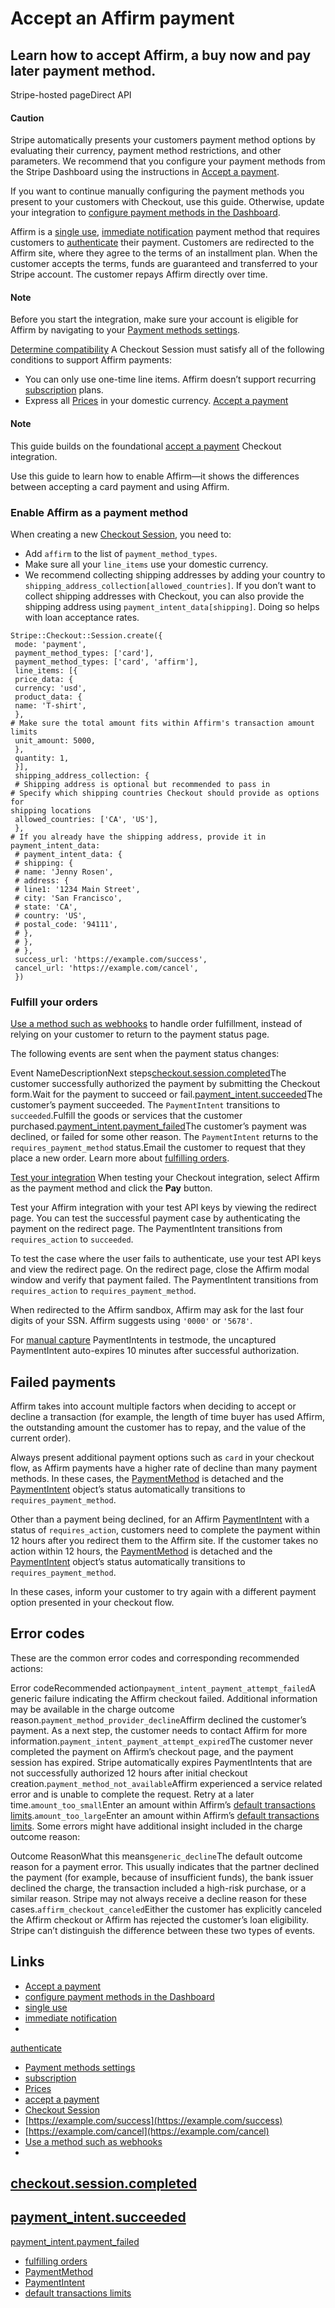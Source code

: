 # Accept an Affirm payment

## Learn how to accept Affirm, a buy now and pay later payment method.

Stripe-hosted pageDirect API
#### Caution

Stripe automatically presents your customers payment method options by
evaluating their currency, payment method restrictions, and other parameters. We
recommend that you configure your payment methods from the Stripe Dashboard
using the instructions in [Accept a
payment](https://docs.stripe.com/payments/accept-a-payment?platform=web&ui=stripe-hosted).

If you want to continue manually configuring the payment methods you present to
your customers with Checkout, use this guide. Otherwise, update your integration
to [configure payment methods in the
Dashboard](https://docs.stripe.com/payments/dashboard-payment-methods).

Affirm is a [single
use](https://docs.stripe.com/payments/payment-methods#usage), [immediate
notification](https://docs.stripe.com/payments/payment-methods#payment-notification)
payment method that requires customers to
[authenticate](https://docs.stripe.com/payments/payment-methods#customer-actions)
their payment. Customers are redirected to the Affirm site, where they agree to
the terms of an installment plan. When the customer accepts the terms, funds are
guaranteed and transferred to your Stripe account. The customer repays Affirm
directly over time.

#### Note

Before you start the integration, make sure your account is eligible for Affirm
by navigating to your [Payment methods
settings](https://dashboard.stripe.com/settings/payment_methods).

[Determine
compatibility](https://docs.stripe.com/payments/affirm/accept-a-payment#compatibility)
A Checkout Session must satisfy all of the following conditions to support
Affirm payments:

- You can only use one-time line items. Affirm doesn’t support recurring
[subscription](https://docs.stripe.com/billing/subscriptions/creating) plans.
- Express all [Prices](https://docs.stripe.com/api/prices) in your domestic
currency.
[Accept a
payment](https://docs.stripe.com/payments/affirm/accept-a-payment#accept-a-payment)
#### Note

This guide builds on the foundational [accept a
payment](https://docs.stripe.com/payments/accept-a-payment?ui=stripe-hosted)
Checkout integration.

Use this guide to learn how to enable Affirm—it shows the differences between
accepting a card payment and using Affirm.

### Enable Affirm as a payment method

When creating a new [Checkout
Session](https://docs.stripe.com/api/checkout/sessions), you need to:

- Add `affirm` to the list of `payment_method_types`.
- Make sure all your `line_items` use your domestic currency.
- We recommend collecting shipping addresses by adding your country to
`shipping_address_collection[allowed_countries]`. If you don’t want to collect
shipping addresses with Checkout, you can also provide the shipping address
using `payment_intent_data[shipping]`. Doing so helps with loan acceptance
rates.

```
Stripe::Checkout::Session.create({
 mode: 'payment',
 payment_method_types: ['card'],
 payment_method_types: ['card', 'affirm'],
 line_items: [{
 price_data: {
 currency: 'usd',
 product_data: {
 name: 'T-shirt',
 },
# Make sure the total amount fits within Affirm's transaction amount limits
 unit_amount: 5000,
 },
 quantity: 1,
 }],
 shipping_address_collection: {
 # Shipping address is optional but recommended to pass in
# Specify which shipping countries Checkout should provide as options for
shipping locations
 allowed_countries: ['CA', 'US'],
 },
# If you already have the shipping address, provide it in payment_intent_data:
 # payment_intent_data: {
 # shipping: {
 # name: 'Jenny Rosen',
 # address: {
 # line1: '1234 Main Street',
 # city: 'San Francisco',
 # state: 'CA',
 # country: 'US',
 # postal_code: '94111',
 # },
 # },
 # },
 success_url: 'https://example.com/success',
 cancel_url: 'https://example.com/cancel',
 })
```

### Fulfill your orders

[Use a method such as
webhooks](https://docs.stripe.com/payments/payment-intents/verifying-status#webhooks)
to handle order fulfillment, instead of relying on your customer to return to
the payment status page.

The following events are sent when the payment status changes:

Event NameDescriptionNext
steps[checkout.session.completed](https://docs.stripe.com/api/events/types#event_types-checkout.session.completed)The
customer successfully authorized the payment by submitting the Checkout
form.Wait for the payment to succeed or
fail.[payment_intent.succeeded](https://docs.stripe.com/api/events/types#event_types-payment_intent.succeeded)The
customer’s payment succeeded. The `PaymentIntent` transitions to
`succeeded`.Fulfill the goods or services that the customer
purchased.[payment_intent.payment_failed](https://docs.stripe.com/api/events/types#event_types-payment_intent.payment_failed)The
customer’s payment was declined, or failed for some other reason. The
`PaymentIntent` returns to the `requires_payment_method` status.Email the
customer to request that they place a new order.
Learn more about [fulfilling
orders](https://docs.stripe.com/checkout/fulfillment).

[Test your
integration](https://docs.stripe.com/payments/affirm/accept-a-payment#test-integration)
When testing your Checkout integration, select Affirm as the payment method and
click the **Pay** button.

Test your Affirm integration with your test API keys by viewing the redirect
page. You can test the successful payment case by authenticating the payment on
the redirect page. The PaymentIntent transitions from `requires_action` to
`succeeded`.

To test the case where the user fails to authenticate, use your test API keys
and view the redirect page. On the redirect page, close the Affirm modal window
and verify that payment failed. The PaymentIntent transitions from
`requires_action` to `requires_payment_method`.

When redirected to the Affirm sandbox, Affirm may ask for the last four digits
of your SSN. Affirm suggests using `'0000'` or `'5678'`.

For [manual
capture](https://docs.stripe.com/payments/affirm/accept-a-payment#manual-capture)
PaymentIntents in testmode, the uncaptured PaymentIntent auto-expires 10 minutes
after successful authorization.

## Failed payments

Affirm takes into account multiple factors when deciding to accept or decline a
transaction (for example, the length of time buyer has used Affirm, the
outstanding amount the customer has to repay, and the value of the current
order).

Always present additional payment options such as `card` in your checkout flow,
as Affirm payments have a higher rate of decline than many payment methods. In
these cases, the
[PaymentMethod](https://docs.stripe.com/api/payment_methods/object) is detached
and the [PaymentIntent](https://docs.stripe.com/api/payment_intents/object)
object’s status automatically transitions to `requires_payment_method`.

Other than a payment being declined, for an Affirm
[PaymentIntent](https://docs.stripe.com/api/payment_intents/object) with a
status of `requires_action`, customers need to complete the payment within 12
hours after you redirect them to the Affirm site. If the customer takes no
action within 12 hours, the
[PaymentMethod](https://docs.stripe.com/api/payment_methods/object) is detached
and the [PaymentIntent](https://docs.stripe.com/api/payment_intents/object)
object’s status automatically transitions to `requires_payment_method`.

In these cases, inform your customer to try again with a different payment
option presented in your checkout flow.

## Error codes

These are the common error codes and corresponding recommended actions:

Error codeRecommended action`payment_intent_payment_attempt_failed`A generic
failure indicating the Affirm checkout failed. Additional information may be
available in the charge outcome reason.`payment_method_provider_decline`Affirm
declined the customer’s payment. As a next step, the customer needs to contact
Affirm for more information.`payment_intent_payment_attempt_expired`The customer
never completed the payment on Affirm’s checkout page, and the payment session
has expired. Stripe automatically expires PaymentIntents that are not
successfully authorized 12 hours after initial checkout
creation.`payment_method_not_available`Affirm experienced a service related
error and is unable to complete the request. Retry at a later
time.`amount_too_small`Enter an amount within Affirm’s [default transactions
limits](https://docs.stripe.com/payments/affirm#payment-options).`amount_too_large`Enter
an amount within Affirm’s [default transactions
limits](https://docs.stripe.com/payments/affirm#payment-options).
Some errors might have additional insight included in the charge outcome reason:

Outcome ReasonWhat this means`generic_decline`The default outcome reason for a
payment error. This usually indicates that the partner declined the payment (for
example, because of insufficient funds), the bank issuer declined the charge,
the transaction included a high-risk purchase, or a similar reason. Stripe may
not always receive a decline reason for these
cases.`affirm_checkout_canceled`Either the customer has explicitly canceled the
Affirm checkout or Affirm has rejected the customer’s loan eligibility. Stripe
can’t distinguish the difference between these two types of events.

## Links

- [Accept a
payment](https://docs.stripe.com/payments/accept-a-payment?platform=web&ui=stripe-hosted)
- [configure payment methods in the
Dashboard](https://docs.stripe.com/payments/dashboard-payment-methods)
- [single use](https://docs.stripe.com/payments/payment-methods#usage)
- [immediate
notification](https://docs.stripe.com/payments/payment-methods#payment-notification)
-
[authenticate](https://docs.stripe.com/payments/payment-methods#customer-actions)
- [Payment methods
settings](https://dashboard.stripe.com/settings/payment_methods)
- [subscription](https://docs.stripe.com/billing/subscriptions/creating)
- [Prices](https://docs.stripe.com/api/prices)
- [accept a
payment](https://docs.stripe.com/payments/accept-a-payment?ui=stripe-hosted)
- [Checkout Session](https://docs.stripe.com/api/checkout/sessions)
- [https://example.com/success](https://example.com/success)
- [https://example.com/cancel](https://example.com/cancel)
- [Use a method such as
webhooks](https://docs.stripe.com/payments/payment-intents/verifying-status#webhooks)
-
[checkout.session.completed](https://docs.stripe.com/api/events/types#event_types-checkout.session.completed)
-
[payment_intent.succeeded](https://docs.stripe.com/api/events/types#event_types-payment_intent.succeeded)
-
[payment_intent.payment_failed](https://docs.stripe.com/api/events/types#event_types-payment_intent.payment_failed)
- [fulfilling orders](https://docs.stripe.com/checkout/fulfillment)
- [PaymentMethod](https://docs.stripe.com/api/payment_methods/object)
- [PaymentIntent](https://docs.stripe.com/api/payment_intents/object)
- [default transactions
limits](https://docs.stripe.com/payments/affirm#payment-options)